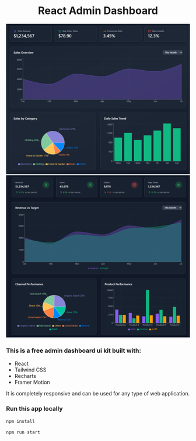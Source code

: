 <h1 align="center">React Admin Dashboard</h1>

![Demo App](/public/screenshot-for-readme-1.png)
![Demo App](/public/screenshot-for-readme-2.png)




### This is a free admin dashboard ui kit built with:

-   React
-   Tailwind CSS
-   Recharts
-   Framer Motion

It is completely responsive and can be used for any type of web application.

### Run this app locally

```shell
npm install
```

```shell
npm run start
```
